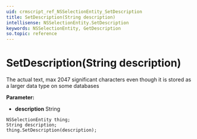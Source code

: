 ```yaml
---
uid: crmscript_ref_NSSelectionEntity_SetDescription
title: SetDescription(String description)
intellisense: NSSelectionEntity.SetDescription
keywords: NSSelectionEntity, GetDescription
so.topic: reference
---
```


# SetDescription(String description)

The actual text, max 2047 significant characters even though it is stored as a larger data type on some databases

**Parameter:** 
* **description** String

```crmscript
NSSelectionEntity thing;
String description;
thing.SetDescription(description);
```

